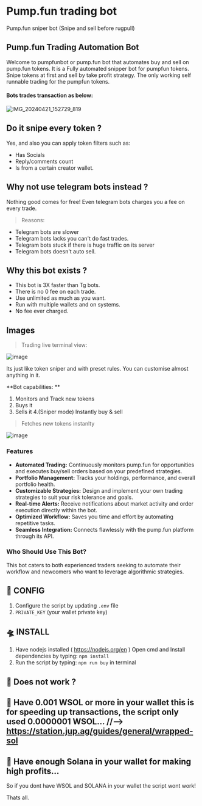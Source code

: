 # Pump.fun trading bot 
Pump.fun sniper bot (Snipe and sell before rugpull)

## Pump.fun Trading Automation Bot

Welcome to pumpfunbot or pump.fun bot that automates buy and sell on pump.fun tokens. It is a Fully automated snipper bot for pumpfun tokens. 
Snipe tokens at first and sell by take profit strategy.
The only working self runnable trading for the pumpfun tokens.


#### Bots trades transaction as below:

![IMG_20240421_152729_819](https://github.com/0xdevlen/Ultra-pump.fun-bot/assets/166412248/f1b97707-64a0-4739-a15b-be2cad204fe5)


## Do it snipe every token ?

Yes, and also you can apply token filters such as:

- Has Socials
- Reply/comments count
- Is from a certain creator wallet.


## Why not use telegram bots instead ?

Nothing good comes for free! Even telegram bots charges you a fee on every trade. 

> Reasons:

- Telegram bots are slower
- Telegram bots lacks you can't do fast trades.
- Telegram bots stuck if there is huge traffic on its server
- Telegram bots doesn't auto sell.

 ## Why this bot exists ?
 
- This bot is 3X faster than Tg bots.
- There is no 0 fee on each trade.
- Use unlimited as much as you want.
- Run with multiple wallets and on systems.
- No fee ever charged.

## Images


> Trading live terminal view:
 
![image](https://github.com/0xdevlen/Ultra-pump.fun-bot/assets/166412248/3d0dfa00-d5ad-42fd-881c-0586b531305e)


Its just like token sniper and with preset rules. You can customise almost anything in it.
 
**Bot capabilities: **
1. Monitors and Track new tokens
2. Buys it
3. Sells it
4.(Sniper mode) Instantly buy & sell 


> Fetches new tokens instanlty

![image](https://github.com/0xdevlen/Ultra-pump.fun-bot/assets/166412248/e7b44a0d-e323-4307-ba1e-1823be1b42d2)


### Features

* **Automated Trading:** Continuously monitors pump.fun for opportunities and executes buy/sell orders based on your predefined strategies.
* **Portfolio Management:** Tracks your holdings, performance, and overall portfolio health.
* **Customizable Strategies:** Design and implement your own trading strategies to suit your risk tolerance and goals.
* **Real-time Alerts:** Receive notifications about market activity and order execution directly within the bot.
* **Optimized Workflow:** Saves you time and effort by automating repetitive tasks.
* **Seamless Integration:** Connects flawlessly with the pump.fun platform through its API.


### Who Should Use This Bot?

This bot caters to both experienced traders seeking to automate their workflow and newcomers who want to leverage algorithmic strategies. 

## 🚀 CONFIG
1. Configure the script by updating `.env` file
2. `PRIVATE_KEY` (your wallet private key)
  
## 🛸 INSTALL

1. Have nodejs installed ( https://nodejs.org/en )
Open cmd and Install dependencies by typing: `npm install`
2. Run the script by typing: `npm run buy` in terminal

## 🚀 Does not work ?
## 🚀 Have 0.001 WSOL or more in your wallet this is for speeding up transactions, the script only used 0.0000001 WSOL... //--> https://station.jup.ag/guides/general/wrapped-sol
## 🚀 Have enough Solana in your wallet for making high profits...

So if you dont have WSOL and SOLANA in your wallet the script wont work!

Thats all.

